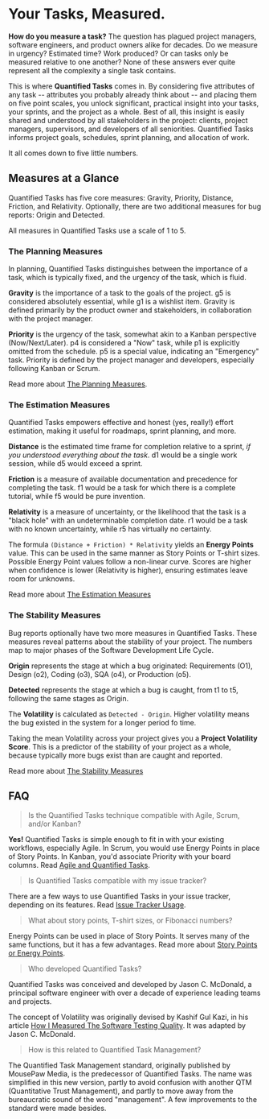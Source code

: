 # Your Tasks, Measured.

**How do you measure a task?** The question has plagued project managers,
software engineers, and product owners alike for decades. Do we measure in
urgency? Estimated time? Work produced? Or can tasks only be measured relative
to one another? None of these answers ever quite represent all the complexity
a single task contains.

This is where **Quantified Tasks** comes in. By considering five attributes of
any task -- attributes you probably already think about -- and placing them on
five point scales, you unlock significant, practical insight into your tasks,
your sprints, and the project as a whole. Best of all, this insight is easily
shared and understood by all stakeholders in the project: clients, project
managers, supervisors, and developers of all seniorities. Quantified Tasks
informs project goals, schedules, sprint planning, and allocation of work.

It all comes down to five little numbers.

## Measures at a Glance

Quantified Tasks has five core measures: Gravity, Priority, Distance,
Friction, and Relativity. Optionally, there are two additional measures
for bug reports: Origin and Detected.

All measures in Quantified Tasks use a scale of 1 to 5.

### The Planning Measures

In planning, Quantified Tasks distinguishes between the importance of a task,
which is typically fixed, and the urgency of the task, which is fluid.

**Gravity** is the importance of a task to the goals of the project.
g5 is considered absolutely essential, while g1 is a wishlist item.
Gravity is defined primarily by the product owner and stakeholders,
in collaboration with the project manager.

**Priority** is the urgency of the task, somewhat akin to a Kanban
perspective (Now/Next/Later). p4 is considered a "Now" task, while p1
is explicitly omitted from the schedule. p5 is a special value, indicating
an "Emergency" task. Priority is defined by the project manager and developers,
especially following Kanban or Scrum.

Read more about [The Planning Measures](/measures/planning.md).

### The Estimation Measures

Quantified Tasks empowers effective and honest (yes, really!) effort
estimation, making it useful for roadmaps, sprint planning, and more.

**Distance** is the estimated time frame for completion relative to a sprint,
_if you understood everything about the task_. d1 would be a single work
session, while d5 would exceed a sprint.

**Friction** is a measure of available documentation and precedence for
completing the task. f1 would be a task for which there is a complete
tutorial, while f5 would be pure invention.

**Relativity** is a measure of uncertainty, or the likelihood that the
task is a "black hole" with an undeterminable completion date. r1 would
be a task with no known uncertainty, while r5 has virtually no certainty.

The formula `(Distance + Friction) * Relativity` yields an **Energy Points**
value. This can be used in the same manner as Story Points or T-shirt sizes.
Possible Energy Point values follow a non-linear curve. Scores are higher
when confidence is lower (Relativity is higher), ensuring estimates leave
room for unknowns.

Read more about [The Estimation Measures](/measures/estimation.md)

### The Stability Measures

Bug reports optionally have two more measures in Quantified Tasks. These
measures reveal patterns about the stability of your project. The numbers
map to major phases of the Software Development Life Cycle.

**Origin** represents the stage at which a bug originated: Requirements (O1),
Design (o2), Coding (o3), SQA (o4), or Production (o5).

**Detected** represents the stage at which a bug is caught, from t1 to t5,
following the same stages as Origin.

The **Volatility** is calculated as `Detected - Origin`. Higher volatility means
the bug existed in the system for a longer period fo time.

Taking the mean Volatility across your project gives you a
**Project Volatility Score**. This is a predictor of the stability of your
project as a whole, because typically more bugs exist than are caught and
reported.

Read more about [The Stability Measures](/measures/stability.md)

## FAQ

> Is the Quantified Tasks technique compatible with Agile, Scrum, and/or Kanban?

**Yes!** Quantified Tasks is simple enough to fit in with your existing
workflows, especially Agile. In Scrum, you would use Energy Points in
place of Story Points. In Kanban, you'd associate Priority with your board
columns. Read [Agile and Quantified Tasks](/faq/agile.md).

> Is Quantified Tasks compatible with my issue tracker?

There are a few ways to use Quantified Tasks in your issue tracker,
depending on its features. Read [Issue Tracker Usage](/faq/issue_trackers.md).

> What about story points, T-shirt sizes, or Fibonacci numbers?

Energy Points can be used in place of Story Points. It serves many of the
same functions, but it has a few advantages. Read more about
[Story Points or Energy Points](/faq/story_points.md).

> Who developed Quantified Tasks?

Quantified Tasks was conceived and developed by Jason C. McDonald,
a principal software engineer with over a decade of experience leading
teams and projects.

The concept of Volatility was originally devised by Kashif Gul Kazi,
in his article [How I Measured The Software Testing Quality](https://dev.to/kashifkazi/how-i-measured-the-software-testing-quality-b60).
It was adapted by Jason C. McDonald.

> How is this related to Quantified Task Management?

The Quantified Task Management standard, originally published by MousePaw Media,
is the predecessor of Quantified Tasks. The name was simplified in this new
version, partly to avoid confusion with another QTM (Quantitative Trust Management),
and partly to move away from the bureaucratic sound of the word "management".
A few improvements to the standard were made besides.
